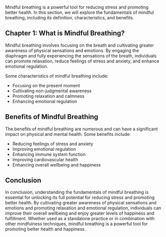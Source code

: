 
Mindful breathing is a powerful tool for reducing stress and promoting better health. In this section, we will explore the fundamentals of mindful breathing, including its definition, characteristics, and benefits.

Chapter 1: What is Mindful Breathing?
-------------------------------------

Mindful breathing involves focusing on the breath and cultivating greater awareness of physical sensations and emotions. By engaging the diaphragm and fully experiencing the sensations of the breath, individuals can promote relaxation, reduce feelings of stress and anxiety, and enhance emotional regulation.

Some characteristics of mindful breathing include:

* Focusing on the present moment
* Cultivating non-judgmental awareness
* Promoting relaxation and calmness
* Enhancing emotional regulation

Benefits of Mindful Breathing
-----------------------------

The benefits of mindful breathing are numerous and can have a significant impact on physical and mental health. Some benefits include:

* Reducing feelings of stress and anxiety
* Improving emotional regulation
* Enhancing immune system function
* Improving cardiovascular health
* Enhancing overall wellbeing and happiness

Conclusion
----------

In conclusion, understanding the fundamentals of mindful breathing is essential for unlocking its full potential for reducing stress and promoting better health. By cultivating greater awareness of physical sensations and emotions and promoting relaxation and emotional regulation, individuals can improve their overall wellbeing and enjoy greater levels of happiness and fulfillment. Whether used as a standalone practice or in combination with other mindfulness techniques, mindful breathing is a powerful tool for promoting better health and happiness.
